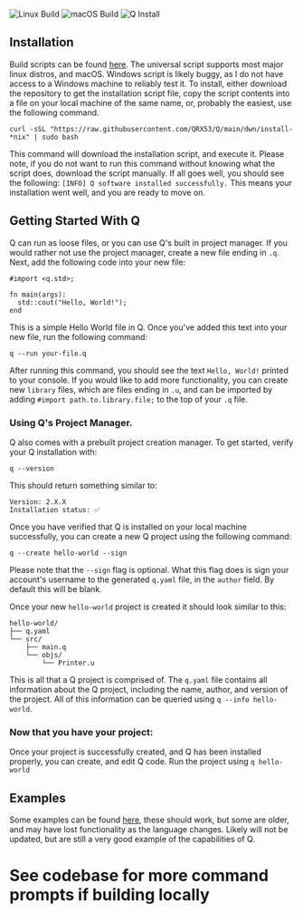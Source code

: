![Linux Build](https://github.com/QRX53/Q/actions/workflows/maven-linux.yml/badge.svg) ![macOS Build](https://github.com/QRX53/Q/actions/workflows/maven-macos.yml/badge.svg) ![Q Install](https://github.com/QRX53/Q/actions/workflows/q.yml/badge.svg)

## Installation

Build scripts can be found [here](https://github.com/QRX53/Q/tree/main/dwn). The universal script supports most major
linux distros, and macOS. Windows script is likely buggy, as I do not have access to a Windows machine to reliably test
it. To install, either download the repository to get the installation script file, copy the script contents into a file
on your local machine of the same name, or, probably the easiest, use the following command.

```
curl -sSL "https://raw.githubusercontent.com/QRX53/Q/main/dwn/install-*nix" | sudo bash
```

This command will download the installation script, and execute it. Please note, if you do
not want to run this command without knowing what the script does, download the script manually. If all goes well, you
should see the following: `[INFO] Q software installed successfully.` This means your installation went well, and you
are ready to move on.

## Getting Started With Q

Q can run as loose files, or you can use Q's built in project manager. If you would rather not use the project manager,
create a new file ending in `.q`. Next, add the following code into your new file:

```
#import <q.std>;

fn main(args):
  std::cout("Hello, World!");
end
```

This is a simple Hello World file in Q. Once you've added this text into your new file, run the following command:

```
q --run your-file.q
```

After running this command, you should see the text `Hello, World!` printed to your console. If you would like to add
more functionality, you can create new `library` files, which are files ending in `.u`, and can be imported by
adding `#import path.to.library.file;` to the top of your `.q` file.

### Using Q's Project Manager.

Q also comes with a prebuilt project creation manager. To get started, verify your Q installation with:

```
q --version
```

This should return something similar to:

```
Version: 2.X.X
Installation status: ✅
```

Once you have verified that Q is installed on your local machine successfully, you can create a new Q project using the
following command:

```
q --create hello-world --sign
```

Please note that the `--sign` flag is optional. What this flag does is sign your account's username to the
generated `q.yaml` file, in the `author` field. By default this will be blank.

Once your new `hello-world` project is created it should look similar to this:

```
hello-world/
├── q.yaml
└── src/
    ├── main.q
    └── objs/
        └── Printer.u
```

This is all that a Q project is comprised of. The `q.yaml` file contains all information about the Q project, including
the name, author, and version of the project. All of this information can be queried using `q --info hello-world`.

### Now that you have your project:

Once your project is successfully created, and Q has been installed properly, you can create, and edit Q code. Run the
project using `q hello-world`

## Examples

Some examples can be found [here](https://github.com/QRX53/Q/tree/main/examples), these should work, but some are older,
and may have lost functionality as the language changes. Likely will not be updated, but are still a very good example
of the capabilities of Q.

# See codebase for more command prompts if building locally
